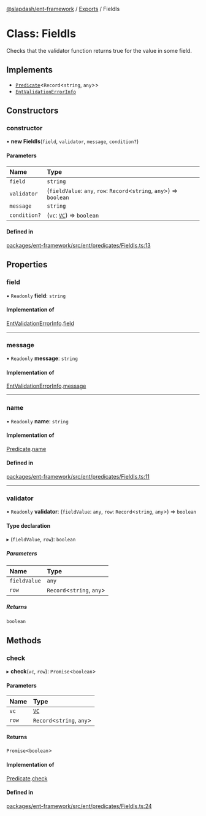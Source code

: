 [@slapdash/ent-framework](../README.md) / [Exports](../modules.md) / FieldIs

# Class: FieldIs

Checks that the validator function returns true for the value in some field.

## Implements

- [`Predicate`](../interfaces/Predicate.md)<`Record`<`string`, `any`\>\>
- [`EntValidationErrorInfo`](../interfaces/EntValidationErrorInfo.md)

## Constructors

### constructor

• **new FieldIs**(`field`, `validator`, `message`, `condition?`)

#### Parameters

| Name | Type |
| :------ | :------ |
| `field` | `string` |
| `validator` | (`fieldValue`: `any`, `row`: `Record`<`string`, `any`\>) => `boolean` |
| `message` | `string` |
| `condition?` | (`vc`: [`VC`](VC.md)) => `boolean` |

#### Defined in

[packages/ent-framework/src/ent/predicates/FieldIs.ts:13](https://github.com/time-loop/slapdash/blob/master/packages/ent-framework/src/ent/predicates/FieldIs.ts#L13)

## Properties

### field

• `Readonly` **field**: `string`

#### Implementation of

[EntValidationErrorInfo](../interfaces/EntValidationErrorInfo.md).[field](../interfaces/EntValidationErrorInfo.md#field)

___

### message

• `Readonly` **message**: `string`

#### Implementation of

[EntValidationErrorInfo](../interfaces/EntValidationErrorInfo.md).[message](../interfaces/EntValidationErrorInfo.md#message)

___

### name

• `Readonly` **name**: `string`

#### Implementation of

[Predicate](../interfaces/Predicate.md).[name](../interfaces/Predicate.md#name)

#### Defined in

[packages/ent-framework/src/ent/predicates/FieldIs.ts:11](https://github.com/time-loop/slapdash/blob/master/packages/ent-framework/src/ent/predicates/FieldIs.ts#L11)

___

### validator

• `Readonly` **validator**: (`fieldValue`: `any`, `row`: `Record`<`string`, `any`\>) => `boolean`

#### Type declaration

▸ (`fieldValue`, `row`): `boolean`

##### Parameters

| Name | Type |
| :------ | :------ |
| `fieldValue` | `any` |
| `row` | `Record`<`string`, `any`\> |

##### Returns

`boolean`

## Methods

### check

▸ **check**(`vc`, `row`): `Promise`<`boolean`\>

#### Parameters

| Name | Type |
| :------ | :------ |
| `vc` | [`VC`](VC.md) |
| `row` | `Record`<`string`, `any`\> |

#### Returns

`Promise`<`boolean`\>

#### Implementation of

[Predicate](../interfaces/Predicate.md).[check](../interfaces/Predicate.md#check)

#### Defined in

[packages/ent-framework/src/ent/predicates/FieldIs.ts:24](https://github.com/time-loop/slapdash/blob/master/packages/ent-framework/src/ent/predicates/FieldIs.ts#L24)
